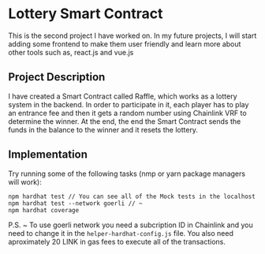 # Lottery Smart Contract

This is the second project I have worked on. In my future projects, I will start adding some frontend to make them user friendly and learn more about other tools such as, react.js and vue.js

## Project Description

I have created a Smart Contract called Raffle, which works as a lottery system in the backend. In order to participate in it, each player has to play an entrance fee and then it gets a random number using Chainlink VRF to determine the winner. At the end, the end the Smart Contract sends the funds in the balance to the winner and it resets the lottery.

## Implementation

Try running some of the following tasks (nmp or yarn package managers will work):

```
npm hardhat test // You can see all of the Mock tests in the localhost
npm hardhat test --network goerli // ~
npm hardhat coverage

```

P.S. ~ To use goerli network you need a subcription ID in Chainlink and you need to change it in the `helper-hardhat-config.js` file. You also need aproximately 20 LINK in gas fees to execute all of the transactions.
